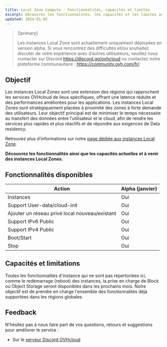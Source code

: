 ```yaml
---
title: Local Zone Compute - Fonctionnalités, capacités et limites
excerpt: Découvrez les fonctionnalités, les capacités et les limites actuelles des instances Local Zones
updated: 2024-01-05
---
```


> [!primary]
>
> Les instances Local Zone sont actuellement uniquement déployées en version alpha. Si vous rencontrez des difficultés et/ou souhaitez discuter de votre expérience avec d’autres utilisateurs, veuillez nous contacter sur Discord <https://discord.gg/ovhcloud> ou contactez notre plateforme communautaire : <https://community.ovh.com/fr/>.
> 

## Objectif

Les instances Local Zones sont une extension des régions qui rapprochent les services OVHcloud de lieux spécifiques, offrant une latence réduite et des performances améliorées pour les applications.
Les instances Local Zones sont stratégiquement placées à proximité des zones à forte demande des utilisateurs. Leur objectif principal est de minimiser le temps nécessaire au transfert des données entre l'utilisateur et le cloud, afin de rendre les services plus rapides et plus réactifs et de répondre aux exigences de Data residency.

Retrouvez plus d’informations sur notre [page dédiée aux instances Local Zone](https://www.ovhcloud.com/fr/public-cloud/local-zone-compute/).

**Découvrez les fonctionnalités ainsi que les capacités actuelles et à venir des instances Local Zones.**

## Fonctionnalités disponibles

| Action | Alpha (janvier) |
| --- | --- |
| Instances | Oui |
| Support User-data/cloud-init | Oui|
| Ajouter un réseau privé local nouveau/existant | Oui |
| Support IPv6 Public | Oui |
| Support IPv4 Public | Oui |
| Boot/Start | Oui |
| Stop | Oui |

## Capacités et limitations

Toutes les fonctionnalités d'instance qui ne sont pas répertoriées ici, comme le redémarrage (reboot) des instances, la prise en charge de Block ou Object Storage seront disponibles dans les prochains mois. Notre objectif est de prendre en charge l'ensemble des fonctionnalités déjà supportées dans les régions globales.

## Feedback

N’hésitez pas à nous faire part de vos questions, retours et suggestions pour améliorer le service :

- Sur le [serveur Discord OVHcloud](https://discord.gg/ovhcloud)
